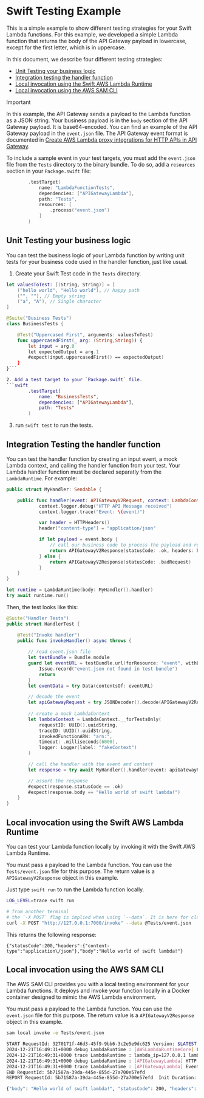 # Swift Testing Example

This is a simple example to show different testing strategies for your Swift Lambda functions.
For this example, we developed a simple Lambda function that returns the body of the API Gateway payload in lowercase, except for the first letter, which is in uppercase.

In this document, we describe four different testing strategies:
  * [Unit Testing your business logic](#unit-testing-your-business-logic)
  * [Integration testing the handler function](#integration-testing-the-handler-function)
  * [Local invocation using the Swift AWS Lambda Runtime](#local-invocation-using-the-swift-aws-lambda-runtime)
  * [Local invocation using the AWS SAM CLI](#local-invocation-using-the-aws-sam-cli)

> [!IMPORTANT]
> In this example, the API Gateway sends a payload to the Lambda function as a JSON string. Your business payload is in the `body` section of the API Gateway payload. It is base64-encoded. You can find an example of the API Gateway payload in the `event.json` file. The API Gateway event format is documented in [Create AWS Lambda proxy integrations for HTTP APIs in API Gateway](https://docs.aws.amazon.com/apigateway/latest/developerguide/http-api-develop-integrations-lambda.html). 

To include a sample event in your test targets, you must add the `event.json` file from the `Tests` directory to the binary bundle. To do so, add a `resources` section in your `Package.swift` file:

```swift
        .testTarget(
            name: "LambdaFunctionTests",
            dependencies: ["APIGatewayLambda"],
            path: "Tests",
            resources: [
                .process("event.json")
            ]
        ) 
```

## Unit Testing your business logic

You can test the business logic of your Lambda function by writing unit tests for your business code used in the handler function, just like usual.

1. Create your Swift Test code in the `Tests` directory.

```swift
let valuesToTest: [(String, String)] = [
    ("hello world", "Hello world"), // happy path
    ("", ""), // Empty string
    ("a", "A"), // Single character
]

@Suite("Business Tests")
class BusinessTests {

    @Test("Uppercased First", arguments: valuesToTest)
    func uppercasedFirst(_ arg: (String,String)) {
        let input = arg.0
        let expectedOutput = arg.1
        #expect(input.uppercasedFirst() == expectedOutput)
    }
}```

2. Add a test target to your `Package.swift` file.
```swift
        .testTarget(
            name: "BusinessTests",
            dependencies: ["APIGatewayLambda"],
            path: "Tests"
        )
```

3. run `swift test` to run the tests.

## Integration Testing the handler function

You can test the handler function by creating an input event, a mock Lambda context, and calling the handler function from your test.
Your Lambda handler function must be declared separatly from the `LambdaRuntime`. For example:

```swift
public struct MyHandler: Sendable {

    public func handler(event: APIGatewayV2Request, context: LambdaContext) async throws -> APIGatewayV2Response {
            context.logger.debug("HTTP API Message received")
            context.logger.trace("Event: \(event)")

            var header = HTTPHeaders()
            header["content-type"] = "application/json"

            if let payload = event.body {
                // call our business code to process the payload and return a response
                return APIGatewayV2Response(statusCode: .ok, headers: header, body: payload.uppercasedFirst())
            } else {
                return APIGatewayV2Response(statusCode: .badRequest)
            }
    }
}

let runtime = LambdaRuntime(body: MyHandler().handler)
try await runtime.run()
```

Then, the test looks like this:

```swift
@Suite("Handler Tests")
public struct HandlerTest {

    @Test("Invoke handler")
    public func invokeHandler() async throws {
        
        // read event.json file
        let testBundle = Bundle.module
        guard let eventURL = testBundle.url(forResource: "event", withExtension: "json") else {
            Issue.record("event.json not found in test bundle")
            return
        }
        let eventData = try Data(contentsOf: eventURL)

        // decode the event
        let apiGatewayRequest = try JSONDecoder().decode(APIGatewayV2Request.self, from: eventData)
        
        // create a mock LambdaContext 
        let lambdaContext = LambdaContext.__forTestsOnly(
            requestID: UUID().uuidString,
            traceID: UUID().uuidString,
            invokedFunctionARN: "arn:",
            timeout: .milliseconds(6000),
            logger: Logger(label: "fakeContext")
        )

        // call the handler with the event and context
        let response = try await MyHandler().handler(event: apiGatewayRequest, context: lambdaContext)

        // assert the response
        #expect(response.statusCode == .ok)
        #expect(response.body == "Hello world of swift lambda!")
    }
}
```

## Local invocation using the Swift AWS Lambda Runtime

You can test your Lambda function locally by invoking it with the Swift AWS Lambda Runtime.

You must pass a payload to the Lambda function. You can use the `Tests/event.json` file for this purpose. The return value is a `APIGatewayV2Response` object in this example.

Just type `swift run` to run the Lambda function locally.

```sh
LOG_LEVEL=trace swift run

# from another terminal
# the `-X POST` flag is implied when using `--data`. It is here for clarity only.
curl -X POST "http://127.0.0.1:7000/invoke" --data @Tests/event.json
```

This returns the following response:

```text
{"statusCode":200,"headers":{"content-type":"application\/json"},"body":"Hello world of swift lambda!"}
```

## Local invocation using the AWS SAM CLI

The AWS SAM CLI provides you with a local testing environment for your Lambda functions. It deploys and invoke your function locally in a Docker container designed to mimic the AWS Lambda environment.

You must pass a payload to the Lambda function. You can use the `event.json` file for this purpose. The return value is a `APIGatewayV2Response` object in this example.

```sh
sam local invoke -e Tests/event.json

START RequestId: 3270171f-46d3-45f9-9bb6-3c2e5e9dc625 Version: $LATEST
2024-12-21T16:49:31+0000 debug LambdaRuntime : [AWSLambdaRuntimeCore] LambdaRuntime initialized
2024-12-21T16:49:31+0000 trace LambdaRuntime : lambda_ip=127.0.0.1 lambda_port=9001 [AWSLambdaRuntimeCore] Connection to control plane created
2024-12-21T16:49:31+0000 debug LambdaRuntime : [APIGatewayLambda] HTTP API Message received
2024-12-21T16:49:31+0000 trace LambdaRuntime : [APIGatewayLambda] Event: APIGatewayV2Request(version: "2.0", routeKey: "$default", rawPath: "/", rawQueryString: "", cookies: [], headers: ["x-forwarded-proto": "https", "host": "a5q74es3k2.execute-api.us-east-1.amazonaws.com", "content-length": "0", "x-forwarded-for": "81.0.0.43", "accept": "*/*", "x-amzn-trace-id": "Root=1-66fb03de-07533930192eaf5f540db0cb", "x-forwarded-port": "443", "user-agent": "curl/8.7.1"], queryStringParameters: [:], pathParameters: [:], context: AWSLambdaEvents.APIGatewayV2Request.Context(accountId: "012345678901", apiId: "a5q74es3k2", domainName: "a5q74es3k2.execute-api.us-east-1.amazonaws.com", domainPrefix: "a5q74es3k2", stage: "$default", requestId: "e72KxgsRoAMEMSA=", http: AWSLambdaEvents.APIGatewayV2Request.Context.HTTP(method: GET, path: "/", protocol: "HTTP/1.1", sourceIp: "81.0.0.43", userAgent: "curl/8.7.1"), authorizer: nil, authentication: nil, time: "30/Sep/2024:20:02:38 +0000", timeEpoch: 1727726558220), stageVariables: [:], body: Optional("aGVsbG8gd29ybGQgb2YgU1dJRlQgTEFNQkRBIQ=="), isBase64Encoded: false)
END RequestId: 5b71587a-39da-445e-855d-27a700e57efd
REPORT RequestId: 5b71587a-39da-445e-855d-27a700e57efd  Init Duration: 0.04 ms  Duration: 21.57 ms      Billed Duration: 22 ms     Memory Size: 512 MB     Max Memory Used: 512 MB

{"body": "Hello world of swift lambda!", "statusCode": 200, "headers": {"content-type": "application/json"}}
```